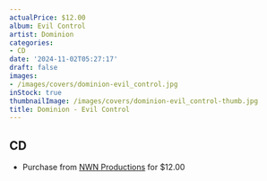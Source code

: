 ```yaml
---
actualPrice: $12.00
album: Evil Control
artist: Dominion
categories:
- CD
date: '2024-11-02T05:27:17'
draft: false
images:
- /images/covers/dominion-evil_control.jpg
inStock: true
thumbnailImage: /images/covers/dominion-evil_control-thumb.jpg
title: Dominion - Evil Control
---
```


## CD
* Purchase from [NWN Productions](http://shop.nwnprod.com/index.php?route=product/product&path=93&product_id=56525&sort=pd.name&order=ASC) for $12.00
